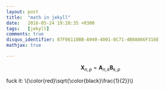 ```yaml
---
layout: post
title:  "math in jekyll"
date:   2016-05-24 19:28:35 +0300
tags:   [jekyll]
comments: true
disqus_identifier: 87F06118BB-A940-4001-8C71-4B0A866F316E
mathjax: true

---
```




$$ \mathbf{X}_{n,p} = \mathbf{A}_{n,k} \mathbf{B}_{k,p} $$


fuck it: \\(\color{red}\sqrt{\color{black}\frac{1}{2}}\\)

